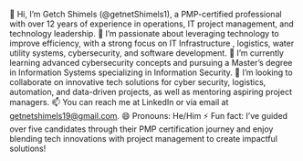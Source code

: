 👋 Hi, I’m Getch Shimels (@getnetShimels1), a PMP-certified professional with over 12 years of experience in operations, IT project management, and technology leadership.
👀 I’m passionate about leveraging technology to improve efficiency, with a strong focus on IT Infrastructure , logistics, water utility systems, cybersecurity, and software development.
🌱 I’m currently learning advanced cybersecurity concepts and pursuing a Master’s degree in Information Systems specializing in Information Security.
💞️ I’m looking to collaborate on innovative tech solutions for cyber security, logistics, automation, and data-driven projects, as well as mentoring aspiring project managers.
📫 You can reach me at LinkedIn or via email at getnetshimels19@gmail.com.
😄 Pronouns: He/Him
⚡ Fun fact: I’ve guided over five candidates through their PMP certification journey and enjoy blending tech innovations with project management to create impactful solutions!

<!---
getnetShimels1/getnetShimels1 is a ✨ special ✨ repository because its `README.md` (this file) appears on your GitHub profile.
You can click the Preview link to take a look at your changes.
--->

